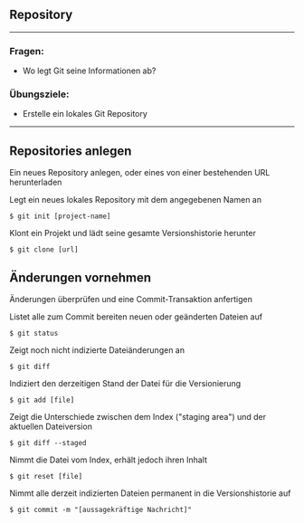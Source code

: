 ## Repository

---
### Fragen:
* Wo legt Git seine Informationen ab?


  
### Übungsziele:
* Erstelle ein lokales Git Repository

---



## Repositories anlegen
Ein neues Repository anlegen, oder eines von einer bestehenden URL herunterladen


Legt ein neues lokales Repository mit dem angegebenen Namen an

```
$ git init [project-name]
```

Klont ein Projekt und lädt seine gesamte Versionshistorie herunter

```
$ git clone [url]
```

## Änderungen vornehmen
Änderungen überprüfen und eine Commit-Transaktion anfertigen


Listet alle zum Commit bereiten neuen oder geänderten Dateien auf
```
$ git status
```

Zeigt noch nicht indizierte Dateiänderungen an
```
$ git diff
```


Indiziert den derzeitigen Stand der Datei für die Versionierung
```
$ git add [file]
```


Zeigt die Unterschiede zwischen dem Index ("staging area") und der aktuellen Dateiversion
```
$ git diff --staged
```

Nimmt die Datei vom Index, erhält jedoch ihren Inhalt
```
$ git reset [file]
```


Nimmt alle derzeit indizierten Dateien permanent in die Versionshistorie auf
```
$ git commit -m "[aussagekräftige Nachricht]"
```


